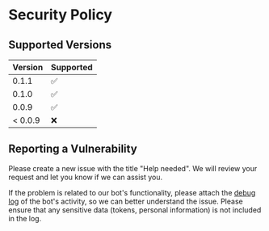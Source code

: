 # Security Policy

## Supported Versions

| Version | Supported          |
|---------|--------------------|
| 0.1.1   | :white_check_mark: |
| 0.1.0   | :white_check_mark: |
| 0.0.9   | :white_check_mark: |
| < 0.0.9 | :x:                |

## Reporting a Vulnerability

Please create a new issue with the title "Help needed". We will review your request and let you know if we can assist
you.

If the problem is related to our bot's functionality, please attach the [debug log](docs/debug.md) of the bot's
activity, so we can better understand the issue. Please ensure that any sensitive data (tokens, personal information) is
not included in the log.

